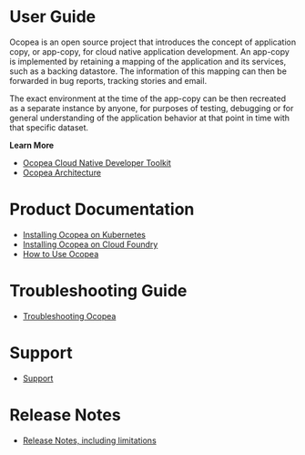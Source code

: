 # User Guide

Ocopea is an open source project that introduces the concept of application
copy, or app-copy, for cloud native application development. An app-copy is
implemented by retaining a mapping of the application and its services, such as
a backing datastore.  The information of this mapping can then be forwarded
in bug reports, tracking stories and email.

The exact environment at the time of the app-copy can be then recreated as a
separate instance by anyone, for purposes of testing, debugging or for general
understanding of the application behavior at that point in time with that
specific dataset.

**Learn More**

* [Ocopea Cloud Native Developer Toolkit](https://ocopea.github.io/)
* [Ocopea Architecture](architecture.md)

# Product Documentation

* [Installing Ocopea on Kubernetes](https://github.com/ocopea/kubernetes)
* [Installing Ocopea on Cloud Foundry](https://github.com/ocopea/cloudfoundry)
* [How to Use Ocopea](how_to_use.md)

# Troubleshooting Guide

* [Troubleshooting Ocopea](troubleshooting.md)

# Support

* [Support](support.md)

# Release Notes

* [Release Notes, including limitations](releasenotes.md)


